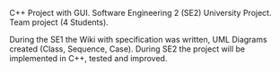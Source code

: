 C++ Project with GUI. 
Software Engineering 2 (SE2) University Project. 
Team project (4 Students). 

During the SE1 the Wiki with specification was written, UML Diagrams created (Class, Sequence, Case). During SE2 the project will be implemented in C++, tested and improved.     
